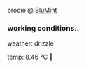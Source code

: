 brodie @ [BluMint](https://www.linkedin.com/company/blumint-io/)

<!--weather_start-->
### working conditions..

weather: drizzle 

temp: 8.46 °C 🧥

<!--weather_end-->
